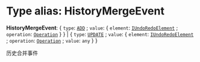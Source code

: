 # Type alias: HistoryMergeEvent

**HistoryMergeEvent**: { `type`: [`ADD`](/en/auto-docs/free-history-plugin/enums/HistoryMergeEventType.md#add) ; `value`: { `element`: [`IUndoRedoElement`](/en/auto-docs/free-history-plugin/interfaces/IUndoRedoElement.md) ; `operation`: [`Operation`](/en/auto-docs/free-history-plugin/interfaces/Operation.md)  }  } | { `type`: [`UPDATE`](/en/auto-docs/free-history-plugin/enums/HistoryMergeEventType.md#update) ; `value`: { `element`: [`IUndoRedoElement`](/en/auto-docs/free-history-plugin/interfaces/IUndoRedoElement.md) ; `operation`: [`Operation`](/en/auto-docs/free-history-plugin/interfaces/Operation.md) ; `value`: `any`  }  }

历史合并事件
